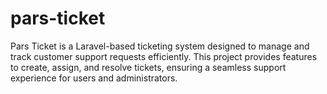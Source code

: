 # pars-ticket
Pars Ticket is a Laravel-based ticketing system designed to manage and track customer support requests efficiently. This project provides features to create, assign, and resolve tickets, ensuring a seamless support experience for users and administrators.
